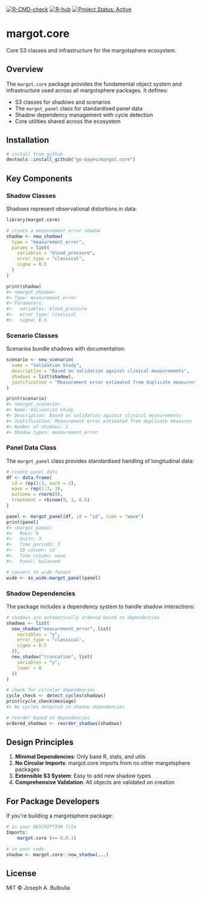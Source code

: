 
<!-- badges: start -->
[![R-CMD-check](https://github.com/go-bayes/boilerplate/actions/workflows/R-CMD-check.yaml/badge.svg)](https://github.com/go-bayes/margot.core/actions/workflows/R-CMD-check.yaml)
[![R-hub](https://github.com/go-bayes/margot.core/actions/workflows/rhub.yaml/badge.svg)](https://github.com/go-bayes/margot.core/actions/workflows/rhub.yaml)
[![Project Status: Active](https://www.repostatus.org/badges/latest/active.svg)](https://www.repostatus.org/#active)

# margot.core

Core S3 classes and infrastructure for the margotsphere ecosystem.

## Overview

The `margot.core` package provides the fundamental object system and infrastructure used across all margotsphere packages. It defines:

- S3 classes for shadows and scenarios
- The `margot_panel` class for standardised panel data
- Shadow dependency management with cycle detection
- Core utilities shared across the ecosystem

## Installation

```r
# install from github
devtools::install_github("go-bayes/margot.core")
```

## Key Components

### Shadow Classes

Shadows represent observational distortions in data:

```r
library(margot.core)

# create a measurement error shadow
shadow <- new_shadow(
  type = "measurement_error",
  params = list(
    variables = "blood_pressure",
    error_type = "classical",
    sigma = 0.5
  )
)

print(shadow)
#> <margot_shadow>
#> Type: measurement_error
#> Parameters:
#>   variables: blood_pressure
#>   error_type: classical
#>   sigma: 0.5
```

### Scenario Classes

Scenarios bundle shadows with documentation:

```r
scenario <- new_scenario(
  name = "Validation Study",
  description = "Based on validation against clinical measurements",
  shadows = list(shadow),
  justification = "Measurement error estimated from duplicate measures"
)

print(scenario)
#> <margot_scenario>
#> Name: Validation Study
#> Description: Based on validation against clinical measurements
#> Justification: Measurement error estimated from duplicate measures
#> Number of shadows: 1
#> Shadow types: measurement_error
```

### Panel Data Class

The `margot_panel` class provides standardised handling of longitudinal data:

```r
# create panel data
df <- data.frame(
  id = rep(1:3, each = 3),
  wave = rep(1:3, 3),
  outcome = rnorm(9),
  treatment = rbinom(9, 1, 0.5)
)

panel <- margot_panel(df, id = "id", time = "wave")
print(panel)
#> <margot_panel>
#>   Rows: 9
#>   Units: 3
#>   Time periods: 3
#>   ID column: id
#>   Time column: wave
#>   Panel: balanced

# convert to wide format
wide <- as_wide.margot_panel(panel)
```

### Shadow Dependencies

The package includes a dependency system to handle shadow interactions:

```r
# shadows are automatically ordered based on dependencies
shadows <- list(
  new_shadow("measurement_error", list(
    variables = "y",
    error_type = "classical",
    sigma = 0.5
  )),
  new_shadow("truncation", list(
    variables = "y",
    lower = 0
  ))
)

# check for circular dependencies
cycle_check <- detect_cycles(shadows)
print(cycle_check$message)
#> No cycles detected in shadow dependencies

# reorder based on dependencies
ordered_shadows <- reorder_shadows(shadows)
```

## Design Principles

1. **Minimal Dependencies**: Only base R, stats, and utils
2. **No Circular Imports**: margot.core imports from no other margotsphere packages
3. **Extensible S3 System**: Easy to add new shadow types
4. **Comprehensive Validation**: All objects are validated on creation

## For Package Developers

If you're building a margotsphere package:

```r
# in your DESCRIPTION file
Imports:
    margot.core (>= 0.0.1)

# in your code
shadow <- margot.core::new_shadow(...)
```

## License

MIT © Joseph A. Bulbulia
